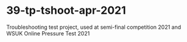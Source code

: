 # 39-tp-tshoot-apr-2021
Troubleshooting test project, used at semi-final competition 2021 and WSUK Online Pressure Test 2021

